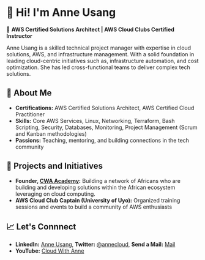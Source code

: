 # 👋 Hi! I'm Anne Usang  

🚀 **AWS Certified Solutions Architect | AWS Cloud Clubs Certified Instructor**  

Anne Usang is a skilled technical project manager with expertise in cloud solutions, AWS, and infrastructure management. With a solid foundation in leading cloud-centric initiatives such as, infrastructure automation, and cost optimization. She has led cross-functional teams to deliver complex tech solutions.

## 🌟 About Me  
- **Certifications:** AWS Certified Solutions Architect, AWS Certified Cloud Practitioner 
- **Skills:** Core AWS Services, Linux, Networking, Terraform, Bash Scripting, Security, Databases, Monitoring, Project Management (Scrum and Kanban methodologies)
- **Passions:** Teaching, mentoring, and building connections in the tech community  

## 💼 Projects and Initiatives  
- **Founder, [CWA Academy](https://www.linkedin.com/company/cwa-academy/):** Building a network of Africans who are building and developing solutions within the African ecosystem leveraging on cloud computing.   
- **AWS Cloud Club Captain (University of Uyo):** Organized training sessions and events to build a community of AWS enthusiasts  

## 📈 Let's Connnect  
- **LinkedIn:** [Anne Usang](https://linkedin.com/in/anneusang), **Twitter:** [@annecloud](https://twitter.com/anneusang), **Send a Mail:** [Mail](mailto:AnneUsang@proton.me)
- **YouTube:** [Cloud With Anne](https://youtube.com/@cloudwithanne)

